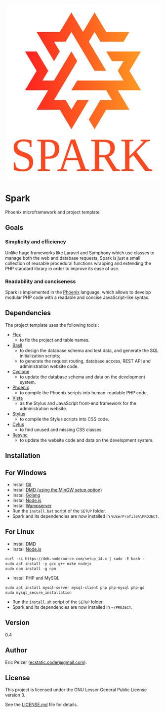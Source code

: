 ![](https://github.com/senselogic/SPARK/blob/master/LOGO/spark.png)

# Spark

Phoenix microframework and project template.

## Goals

### Simplicity and efficiency

Unlike huge frameworks like Laravel and Symphony which use classes to manage both the web and database requests,
Spark is just a small collection of reusable procedural functions wrapping and extending the PHP standard library in order to improve its ease of use.

### Readability and conciseness

Spark is implemented in the [Phoenix](https://github.com/senselogic/PHOENIX) language,
which allows to develop modular PHP code with a readable and concise JavaScript-like syntax.

## Dependencies

The project template uses the following tools :

* [Flex](https://github.com/senselogic/FLEX)
    * to fix the project and table names.
* [Basil](https://github.com/senselogic/BASIL)
    * to design the database schema and test data, and generate the SQL initialization scripts;
    * to generate the request routing, database access, REST API and administration website code.
* [Cyclone](https://github.com/senselogic/CYCLONE)
    * to update the database schema and data on the development system.
* [Phoenix](https://github.com/senselogic/PHOENIX)
    * to compile the Phoenix scripts into human-readable PHP code.
* [Vista](https://github.com/senselogic/VISTA)
    * as the Stylus and JavaScript front-end framework for the administration website.
* [Stylus](https://github.com/stylus/stylus)
    * to compile the Stylus scripts into CSS code.
* [Cylus](https://github.com/cylus/cylus)
    * to find unused and missing CSS classes.
* [Resync](https://github.com/senselogic/RESYNC)
    * to update the website code and data on the development system.

## Installation

## For Windows

* Install [Git](https://gitforwindows.org/)
* Install [DMD (using the MinGW setup option)](https://dlang.org/download.html)
* Install [Golang](https://golang.org/dl/)
* Install [Node.js](https://nodejs.org/en/download/)
* Install [Wampserver](https://www.wampserver.com/)
* Run the `install.bat` script of the `SETUP` folder.
* Spark and its dependencies are now installed in `%UserProfile%\PROJECT`.

## For Linux

* Install [DMD](https://dlang.org/download.html)
* Install [Node.js](https://nodejs.org/en/download/)

```
curl -sL https://deb.nodesource.com/setup_14.x | sudo -E bash -
sudo apt install -y gcc g++ make nodejs
sudo npm install -g npm
```

* Install PHP and MySQL

```
sudo apt install mysql-server mysql-client php php-mysql php-gd
sudo mysql_secure_installation
```

* Run the `install.sh` script of the `SETUP` folder.
* Spark and its dependencies are now installed in `~/PROJECT`.

## Version

0.4

## Author

Eric Pelzer (ecstatic.coder@gmail.com).

## License

This project is licensed under the GNU Lesser General Public License version 3.

See the [LICENSE.md](LICENSE.md) file for details.

